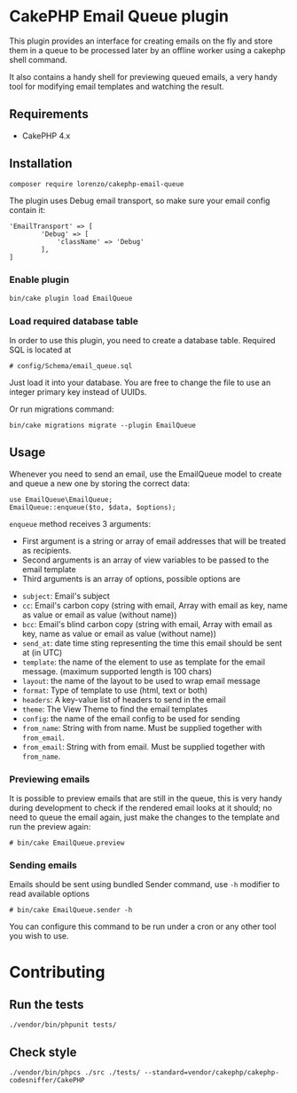 # CakePHP Email Queue plugin #

This plugin provides an interface for creating emails on the fly and
store them in a queue to be processed later by an offline worker using a
cakephp shell command.

It also contains a handy shell for previewing queued emails, a very handy tool for modifying
email templates and watching the result.

## Requirements ##

* CakePHP 4.x

## Installation ##

```sh
composer require lorenzo/cakephp-email-queue
```

The plugin uses Debug email transport, so make sure your email config contain it:

```
'EmailTransport' => [
        'Debug' => [
            'className' => 'Debug'
        ],
]
```

### Enable plugin

```sh
bin/cake plugin load EmailQueue
```

### Load required database table

In order to use this plugin, you need to create a database table.
Required SQL is located at

	# config/Schema/email_queue.sql

Just load it into your database. You are free to change the file to use an integer primary
key instead of UUIDs.

Or run migrations command:

    bin/cake migrations migrate --plugin EmailQueue

## Usage

Whenever you need to send an email, use the EmailQueue model to create
and queue a new one by storing the correct data:

    use EmailQueue\EmailQueue;
    EmailQueue::enqueue($to, $data, $options);

`enqueue` method receives 3 arguments:

- First argument is a string or array of email addresses that will be treated as recipients.
- Second arguments is an array of view variables to be passed to the
  email template
- Third arguments is an array of options, possible options are
 * `subject`: Email's subject
 * `cc`: Email's carbon copy (string with email, Array with email as key, name as value or email as value (without name))
 * `bcc`: Email's blind carbon copy (string with email, Array with email as key, name as value or email as value (without name))
 * `send_at`: date time sting representing the time this email should be sent at (in UTC)
 * `template`:  the name of the element to use as template for the email message. (maximum supported length is 100 chars)
 * `layout`: the name of the layout to be used to wrap email message
 * `format`: Type of template to use (html, text or both)
 * `headers`: A key-value list of headers to send in the email
 * `theme`: The View Theme to find the email templates
 * `config`: the name of the email config to be used for sending
 * `from_name`: String with from name. Must be supplied together with `from_email`.
 * `from_email`: String with from email. Must be supplied together with `from_name`.

### Previewing emails

It is possible to preview emails that are still in the queue, this is very handy during development to check if the rendered
email looks at it should; no need to queue the email again, just make the changes to the template and run the preview again:

	# bin/cake EmailQueue.preview

### Sending emails

Emails should be sent using bundled Sender command, use `-h` modifier to
read available options

	# bin/cake EmailQueue.sender -h

You can configure this command to be run under a cron or any other tool
you wish to use.

# Contributing

## Run the tests

```
./vendor/bin/phpunit tests/
```

## Check style
```
./vendor/bin/phpcs ./src ./tests/ --standard=vendor/cakephp/cakephp-codesniffer/CakePHP
```
